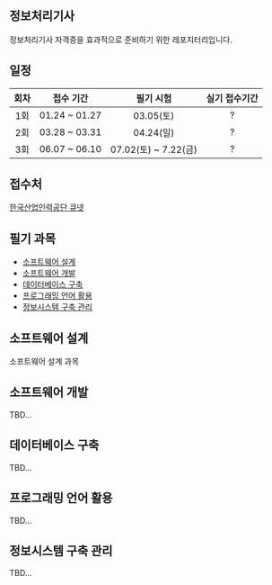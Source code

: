 ## 정보처리기사
정보처리기사 자격증을 효과적으로 준비하기 위한 레포지터리입니다.

## 일정
| 회차 | 접수 기간 | 필기 시험 | 실기 접수기간 |
|:---:|:----:|:----:|:----:|
| 1회 | 01.24 ~ 01.27 | 03.05(토) | ? |
| 2회 | 03.28 ~ 03.31 | 04.24(일) | ? |
| 3회 | 06.07 ~ 06.10 | 07.02(토) ~ 7.22(금) | ? |

## 접수처
[한국산업인력공단 큐넷](https://www.q-net.or.kr/man001.do?imYn=Y&gSite=Q)

## 필기 과목
- [소프트웨어 설계](#소프트웨어-설계)
- [소프트웨어 개발](#소프트웨어-개발)
- [데이터베이스 구축](#데이터베이스-구축)
- [프로그래밍 언어 활용](#프로그래밍-언어-활용)
- [정보시스템 구축 관리](#정보시스템-구축-관리)

## 소프트웨어 설계
소프트웨어 설계 과목

## 소프트웨어 개발
TBD...

## 데이터베이스 구축
TBD...

## 프로그래밍 언어 활용
TBD...

## 정보시스템 구축 관리
TBD...
